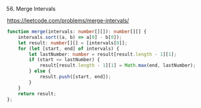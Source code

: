 56. Merge Intervals

https://leetcode.com/problems/merge-intervals/

```TypeScript
function merge(intervals: number[][]): number[][] {
    intervals.sort((a, b) => a[0] - b[0]);
    let result: number[][] = [intervals[0]];
    for (let [start, end] of intervals) {
        let lastNumber: number = result[result.length - 1][1];
        if (start <= lastNumber) {
            result[result.length - 1][1] = Math.max(end, lastNumber);
        } else {
            result.push([start, end]);
        }
    }
    return result;
};
```
